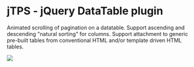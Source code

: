 # jTPS - jQuery DataTable plugin

Animated scrolling of pagination on a datatable. Support ascending and descending "natural sorting" for columns. Support attachment to generic pre-built tables from conventional HTML and/or template driven HTML tables.

![](http://jquery-jtps.googlecode.com/files/jTPS-0.1-ss.jpg)

